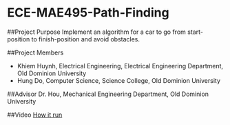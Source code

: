 # ECE-MAE495-Path-Finding

##Project Purpose
Implement an algorithm for a car to go from start-position to finish-position and avoid obstacles.

##Project Members

- Khiem Huynh, Electrical Engineering, Electrical Engineering Department, Old Dominion University
- Hung Do, Computer Science, Science College, Old Dominion University

##Advisor
Dr. Hou, Mechanical Engineering Department, Old Dominion University

##Video
<a href="https://www.youtube.com/embed/cLKMZp5bGi0" target=_blank>How it run</a>
